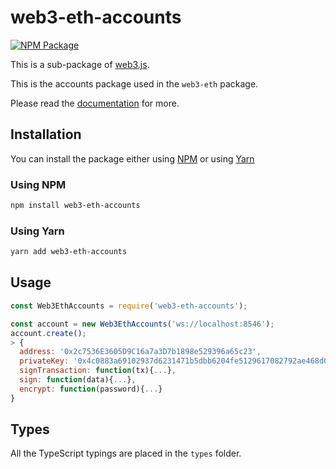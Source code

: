 # web3-eth-accounts

[![NPM Package][npm-image]][npm-url]

This is a sub-package of [web3.js][repo].

This is the accounts package used in the `web3-eth` package.

Please read the [documentation][docs] for more.

## Installation

You can install the package either using [NPM](https://www.npmjs.com/package/web3-eth-accounts) or using [Yarn](https://yarnpkg.com/package/web3-eth-accounts)

### Using NPM

```bash
npm install web3-eth-accounts
```

### Using Yarn

```bash
yarn add web3-eth-accounts
```

## Usage

```js
const Web3EthAccounts = require('web3-eth-accounts');

const account = new Web3EthAccounts('ws://localhost:8546');
account.create();
> {
  address: '0x2c7536E3605D9C16a7a3D7b1898e529396a65c23',
  privateKey: '0x4c0883a69102937d6231471b5dbb6204fe5129617082792ae468d01a3f362318',
  signTransaction: function(tx){...},
  sign: function(data){...},
  encrypt: function(password){...}
}
```

## Types

All the TypeScript typings are placed in the `types` folder.

[docs]: http://web3js.readthedocs.io/en/1.0/
[repo]: https://github.com/ethereum/web3.js
[npm-image]: https://img.shields.io/npm/v/web3-eth-accounts.svg
[npm-url]: https://npmjs.org/package/web3-eth-accounts

